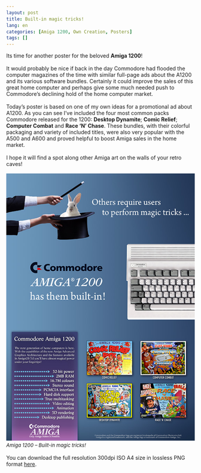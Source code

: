 ```yaml
---
layout: post
title: Built-in magic tricks!
lang: en
categories: [Amiga 1200, Own Creation, Posters]
tags: []
---
```


Its time for another poster for the beloved **Amiga 1200**!
<br><br>
It would probably be nice if back in the day Commodore had flooded the computer magazines of the time with similar full-page ads about the A1200 and its various software bundles. Certainly it could improve the sales of this great home computer and perhaps give some much needed push to Commodore’s declining hold of the home computer market.
<br><br>
Today’s poster is based on one of my own ideas for a promotional ad about A1200. As you can see I’ve included the four most common packs Commodore released for the 1200: **Desktop Dynamite**; **Comic Relief**; **Computer Combat** and **Race ‘N’ Chase**. These bundles, with their colorful packaging and variety of included titles, were also very popular with the A500 and A600 and proved helpful to boost Amiga sales in the home market.
<br><br>
I hope it will find a spot along other Amiga art on the walls of your retro caves!
<br><br>
<img src="\assets\img\post_previews\22-amiga_1200_built-in_magic_tricks.jpg">
<br>
<span style="font-size:small; font-style: italic">Amiga 1200 – Built-in magic tricks!</span>
<br><br>
You can download the full resolution 300dpi ISO A4 size in lossless PNG format <a href="https://app.box.com/s/lc4bhlhmhfi07uv94hrgg8l9uyty67ea" target="_blank">here</a>.